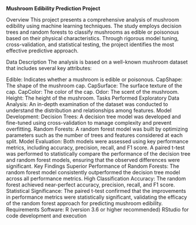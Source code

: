 **Mushroom Edibility Prediction Project**


Overview
This project presents a comprehensive analysis of mushroom edibility using machine learning techniques. The study employs decision trees and random forests to classify mushrooms as edible or poisonous based on their physical characteristics. Through rigorous model tuning, cross-validation, and statistical testing, the project identifies the most effective predictive approach.

Data Description
The analysis is based on a well-known mushroom dataset that includes several key attributes:

Edible: Indicates whether a mushroom is edible or poisonous.
CapShape: The shape of the mushroom cap.
CapSurface: The surface texture of the cap.
CapColor: The color of the cap.
Odor: The scent of the mushroom.
Height: The height of the mushroom.
Tasks Performed
Exploratory Data Analysis: An in-depth examination of the dataset was conducted to understand the distribution and relationships among features.
Model Development:
Decision Trees: A decision tree model was developed and fine-tuned using cross-validation to manage complexity and prevent overfitting.
Random Forests: A random forest model was built by optimizing parameters such as the number of trees and features considered at each split.
Model Evaluation:
Both models were assessed using key performance metrics, including accuracy, precision, recall, and F1 score.
A paired t-test was performed to statistically compare the performance of the decision tree and random forest models, ensuring that the observed differences were significant.
Key Findings
Superior Performance of Random Forests: The random forest model consistently outperformed the decision tree model across all performance metrics.
High Classification Accuracy: The random forest achieved near-perfect accuracy, precision, recall, and F1 score.
Statistical Significance: The paired t-test confirmed that the improvements in performance metrics were statistically significant, validating the efficacy of the random forest approach for predicting mushroom edibility.
Requirements
Software:
R (version 3.6 or higher recommended)
RStudio for code development and execution
